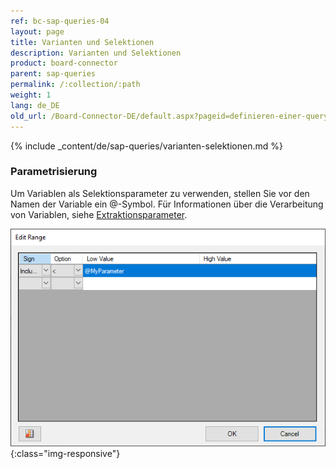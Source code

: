 ```yaml
---
ref: bc-sap-queries-04
layout: page
title: Varianten und Selektionen
description: Varianten und Selektionen
product: board-connector
parent: sap-queries
permalink: /:collection/:path
weight: 1
lang: de_DE
old_url: /Board-Connector-DE/default.aspx?pageid=definieren-einer-query
---
```


{% include _content/de/sap-queries/varianten-selektionen.md %}

### Parametrisierung

Um Variablen als Selektionsparameter zu verwenden, stellen Sie vor den Namen der Variable ein @-Symbol. 
Für Informationen über die Verarbeitung von Variablen, siehe [Extraktionsparameter](../fortgeschrittene-techniken/extraktionsparameter#custom).

![EditRange](/img/content/query_editrange.png){:class="img-responsive"}

